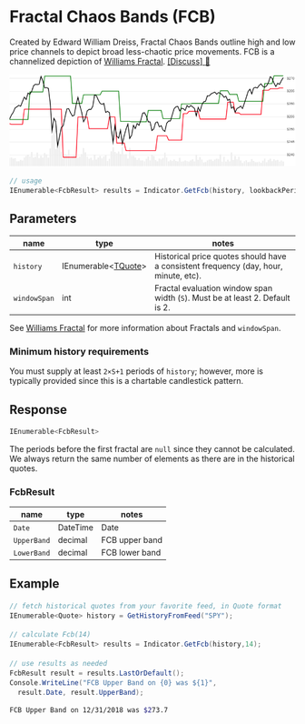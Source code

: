 # Fractal Chaos Bands (FCB)

Created by Edward William Dreiss, Fractal Chaos Bands outline high and low price channels to depict broad less-chaotic price movements.  FCB is a channelized depiction of [Williams Fractal](../Fractal/README.md).
[[Discuss] :speech_balloon:](https://github.com/DaveSkender/Stock.Indicators/discussions/347 "Community discussion about this indicator")

![image](chart.png)

```csharp
// usage
IEnumerable<FcbResult> results = Indicator.GetFcb(history, lookbackPeriod);  
```

## Parameters

| name | type | notes
| -- |-- |--
| `history` | IEnumerable\<[TQuote](../../docs/GUIDE.md#historical-quotes)\> | Historical price quotes should have a consistent frequency (day, hour, minute, etc).
| `windowSpan` | int | Fractal evaluation window span width (`S`).  Must be at least 2.  Default is 2.

See [Williams Fractal](../Fractal/README.md) for more information about Fractals and `windowSpan`.

### Minimum history requirements

You must supply at least `2×S+1` periods of `history`; however, more is typically provided since this is a chartable candlestick pattern.

## Response

```csharp
IEnumerable<FcbResult>
```

The periods before the first fractal are `null` since they cannot be calculated.
We always return the same number of elements as there are in the historical quotes.

### FcbResult

| name | type | notes
| -- |-- |--
| `Date` | DateTime | Date
| `UpperBand` | decimal | FCB upper band
| `LowerBand` | decimal | FCB lower band

## Example

```csharp
// fetch historical quotes from your favorite feed, in Quote format
IEnumerable<Quote> history = GetHistoryFromFeed("SPY");

// calculate Fcb(14)
IEnumerable<FcbResult> results = Indicator.GetFcb(history,14);

// use results as needed
FcbResult result = results.LastOrDefault();
Console.WriteLine("FCB Upper Band on {0} was ${1}",
  result.Date, result.UpperBand);
```

```bash
FCB Upper Band on 12/31/2018 was $273.7
```
